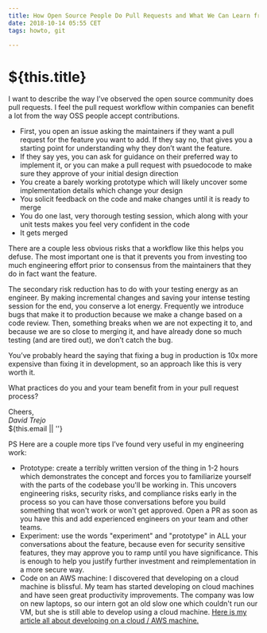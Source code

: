 ```yaml
---
title: How Open Source People Do Pull Requests and What We Can Learn from Them
date: 2018-10-14 05:55 CET
tags: howto, git

---
```

# ${this.title}

I want to describe the way I’ve observed the open source community does pull requests. I feel the pull request workflow within companies can benefit a lot from the way OSS people accept contributions.

- First, you open an issue asking the maintainers if they want a pull request for the feature you want to add. If they say no, that gives you a starting point for understanding why they don’t want the feature.
- If they say yes, you can ask for guidance on their preferred way to implement it, or you can make a pull request with psuedocode to make sure they approve of your initial design direction
- You create a barely working prototype which will likely uncover some implementation details which change your design 
- You solicit feedback on the code and make changes until it is ready to merge
- You do one last, very thorough testing session, which along with your unit tests makes you feel very confident in the code
- It gets merged


There are a couple less obvious risks that a workflow like this helps you defuse. The most important one is that it prevents you from investing too much engineering effort prior to consensus from the maintainers that they do in fact want the feature.

The secondary risk reduction has to do with your testing energy as an engineer. By making incremental changes and saving your intense testing session for the end, you conserve a lot energy. Frequently we introduce bugs that make it to production because we make a change based on a code review. Then, something breaks when we are not expecting it to, and because we are so close to merging it, and have already done so much testing (and are tired out), we don’t catch the bug.

You’ve probably heard the saying that fixing a bug in production is 10x more expensive than fixing it in development, so an approach like this is very worth it.

What practices do you and your team benefit from in your pull request process?

Cheers,  
_David Trejo_  
${this.email || ''}

PS Here are a couple more tips I’ve found very useful in my engineering work:

- Prototype: create a terribly written version of the thing in 1-2 hours which demonstrates the concept and forces you to familiarize yourself with the parts of the codebase you'll be working in. This uncovers engineering risks, security risks, and compliance risks early in the process so you can have those conversations before you build something that won't work or won't get approved. Open a PR as soon as you have this and add experienced engineers on your team and other teams.
- Experiment: use the words "experiment" and "prototype" in ALL your conversations about the feature, because even for security sensitive features, they may approve you to ramp until you have significance. This is enough to help you justify further investment and reimplementation in a more secure way.
- Code on an AWS machine: I discovered that developing on a cloud machine is blissful. My team has started developing on cloud machines and have seen great productivity improvements. The company was low on new laptops, so our intern got an old slow one which couldn't run our VM, but she is still able to develop using a cloud machine. [Here is my article all about developing on a cloud / AWS machine.](https://dtrejo.com/develop-on-a-cloud-machine)

